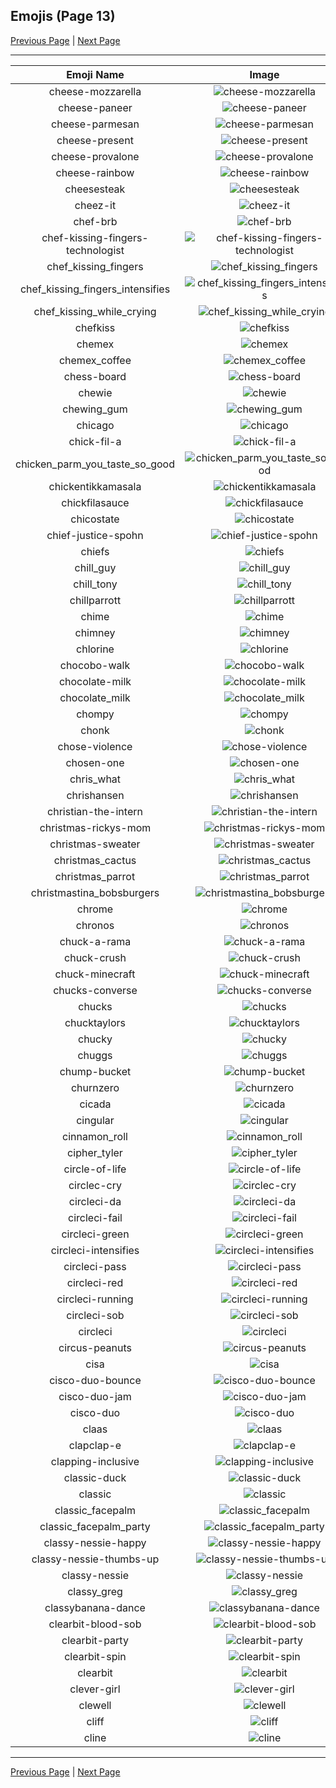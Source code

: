 
## Emojis (Page 13)

[Previous Page](/docs/rc/page-c-0012.md)
  | [Next Page](/docs/rc/page-c-0014.md)

<hr />

|Emoji Name|Image|
| :-: | :-: |
|cheese-mozzarella| ![cheese-mozzarella](/emojis/rc/cheese-mozzarella.png)|
|cheese-paneer| ![cheese-paneer](/emojis/rc/cheese-paneer.png)|
|cheese-parmesan| ![cheese-parmesan](/emojis/rc/cheese-parmesan.png)|
|cheese-present| ![cheese-present](/emojis/rc/cheese-present.png)|
|cheese-provalone| ![cheese-provalone](/emojis/rc/cheese-provalone.png)|
|cheese-rainbow| ![cheese-rainbow](/emojis/rc/cheese-rainbow.png)|
|cheesesteak| ![cheesesteak](/emojis/rc/cheesesteak.png)|
|cheez-it| ![cheez-it](/emojis/rc/cheez-it.png)|
|chef-brb| ![chef-brb](/emojis/rc/chef-brb.png)|
|chef-kissing-fingers-technologist| ![chef-kissing-fingers-technologist](/emojis/rc/chef-kissing-fingers-technologist.png)|
|chef_kissing_fingers| ![chef_kissing_fingers](/emojis/rc/chef_kissing_fingers.png)|
|chef_kissing_fingers_intensifies| ![chef_kissing_fingers_intensifies](/emojis/rc/chef_kissing_fingers_intensifies.gif)|
|chef_kissing_while_crying| ![chef_kissing_while_crying](/emojis/rc/chef_kissing_while_crying.png)|
|chefkiss| ![chefkiss](/emojis/rc/chefkiss.png)|
|chemex| ![chemex](/emojis/rc/chemex.png)|
|chemex_coffee| ![chemex_coffee](/emojis/rc/chemex_coffee.png)|
|chess-board| ![chess-board](/emojis/rc/chess-board.jpg)|
|chewie| ![chewie](/emojis/rc/chewie.png)|
|chewing_gum| ![chewing_gum](/emojis/rc/chewing_gum.png)|
|chicago| ![chicago](/emojis/rc/chicago.png)|
|chick-fil-a| ![chick-fil-a](/emojis/rc/chick-fil-a.png)|
|chicken_parm_you_taste_so_good| ![chicken_parm_you_taste_so_good](/emojis/rc/chicken_parm_you_taste_so_good.png)|
|chickentikkamasala| ![chickentikkamasala](/emojis/rc/chickentikkamasala.jpg)|
|chickfilasauce| ![chickfilasauce](/emojis/rc/chickfilasauce.png)|
|chicostate| ![chicostate](/emojis/rc/chicostate.png)|
|chief-justice-spohn| ![chief-justice-spohn](/emojis/rc/chief-justice-spohn.png)|
|chiefs| ![chiefs](/emojis/rc/chiefs.png)|
|chill_guy| ![chill_guy](/emojis/rc/chill_guy.png)|
|chill_tony| ![chill_tony](/emojis/rc/chill_tony.png)|
|chillparrott| ![chillparrott](/emojis/rc/chillparrott.gif)|
|chime| ![chime](/emojis/rc/chime.png)|
|chimney| ![chimney](/emojis/rc/chimney.png)|
|chlorine| ![chlorine](/emojis/rc/chlorine.png)|
|chocobo-walk| ![chocobo-walk](/emojis/rc/chocobo-walk.gif)|
|chocolate-milk| ![chocolate-milk](/emojis/rc/chocolate-milk.jpg)|
|chocolate_milk| ![chocolate_milk](/emojis/rc/chocolate_milk.png)|
|chompy| ![chompy](/emojis/rc/chompy.gif)|
|chonk| ![chonk](/emojis/rc/chonk.png)|
|chose-violence| ![chose-violence](/emojis/rc/chose-violence.png)|
|chosen-one| ![chosen-one](/emojis/rc/chosen-one.jpg)|
|chris_what| ![chris_what](/emojis/rc/chris_what.png)|
|chrishansen| ![chrishansen](/emojis/rc/chrishansen.jpg)|
|christian-the-intern| ![christian-the-intern](/emojis/rc/christian-the-intern.png)|
|christmas-rickys-mom| ![christmas-rickys-mom](/emojis/rc/christmas-rickys-mom.gif)|
|christmas-sweater| ![christmas-sweater](/emojis/rc/christmas-sweater.gif)|
|christmas_cactus| ![christmas_cactus](/emojis/rc/christmas_cactus.png)|
|christmas_parrot| ![christmas_parrot](/emojis/rc/christmas_parrot.gif)|
|christmastina_bobsburgers| ![christmastina_bobsburgers](/emojis/rc/christmastina_bobsburgers.gif)|
|chrome| ![chrome](/emojis/rc/chrome.png)|
|chronos| ![chronos](/emojis/rc/chronos.png)|
|chuck-a-rama| ![chuck-a-rama](/emojis/rc/chuck-a-rama.png)|
|chuck-crush| ![chuck-crush](/emojis/rc/chuck-crush.png)|
|chuck-minecraft| ![chuck-minecraft](/emojis/rc/chuck-minecraft.png)|
|chucks-converse| ![chucks-converse](/emojis/rc/chucks-converse.jpg)|
|chucks| ![chucks](/emojis/rc/chucks.png)|
|chucktaylors| ![chucktaylors](/emojis/rc/chucktaylors.png)|
|chucky| ![chucky](/emojis/rc/chucky.png)|
|chuggs| ![chuggs](/emojis/rc/chuggs.png)|
|chump-bucket| ![chump-bucket](/emojis/rc/chump-bucket.jpg)|
|churnzero| ![churnzero](/emojis/rc/churnzero.png)|
|cicada| ![cicada](/emojis/rc/cicada.gif)|
|cingular| ![cingular](/emojis/rc/cingular.jpg)|
|cinnamon_roll| ![cinnamon_roll](/emojis/rc/cinnamon_roll.jpg)|
|cipher_tyler| ![cipher_tyler](/emojis/rc/cipher_tyler.png)|
|circle-of-life| ![circle-of-life](/emojis/rc/circle-of-life.gif)|
|circlec-cry| ![circlec-cry](/emojis/rc/circlec-cry.png)|
|circleci-da| ![circleci-da](/emojis/rc/circleci-da.png)|
|circleci-fail| ![circleci-fail](/emojis/rc/circleci-fail.png)|
|circleci-green| ![circleci-green](/emojis/rc/circleci-green.png)|
|circleci-intensifies| ![circleci-intensifies](/emojis/rc/circleci-intensifies.gif)|
|circleci-pass| ![circleci-pass](/emojis/rc/circleci-pass.png)|
|circleci-red| ![circleci-red](/emojis/rc/circleci-red.png)|
|circleci-running| ![circleci-running](/emojis/rc/circleci-running.gif)|
|circleci-sob| ![circleci-sob](/emojis/rc/circleci-sob.png)|
|circleci| ![circleci](/emojis/rc/circleci.png)|
|circus-peanuts| ![circus-peanuts](/emojis/rc/circus-peanuts.png)|
|cisa| ![cisa](/emojis/rc/cisa.png)|
|cisco-duo-bounce| ![cisco-duo-bounce](/emojis/rc/cisco-duo-bounce.gif)|
|cisco-duo-jam| ![cisco-duo-jam](/emojis/rc/cisco-duo-jam.gif)|
|cisco-duo| ![cisco-duo](/emojis/rc/cisco-duo.gif)|
|claas| ![claas](/emojis/rc/claas.png)|
|clapclap-e| ![clapclap-e](/emojis/rc/clapclap-e.gif)|
|clapping-inclusive| ![clapping-inclusive](/emojis/rc/clapping-inclusive.gif)|
|classic-duck| ![classic-duck](/emojis/rc/classic-duck.gif)|
|classic| ![classic](/emojis/rc/classic.png)|
|classic_facepalm| ![classic_facepalm](/emojis/rc/classic_facepalm.png)|
|classic_facepalm_party| ![classic_facepalm_party](/emojis/rc/classic_facepalm_party.gif)|
|classy-nessie-happy| ![classy-nessie-happy](/emojis/rc/classy-nessie-happy.png)|
|classy-nessie-thumbs-up| ![classy-nessie-thumbs-up](/emojis/rc/classy-nessie-thumbs-up.png)|
|classy-nessie| ![classy-nessie](/emojis/rc/classy-nessie.png)|
|classy_greg| ![classy_greg](/emojis/rc/classy_greg.png)|
|classybanana-dance| ![classybanana-dance](/emojis/rc/classybanana-dance.gif)|
|clearbit-blood-sob| ![clearbit-blood-sob](/emojis/rc/clearbit-blood-sob.png)|
|clearbit-party| ![clearbit-party](/emojis/rc/clearbit-party.gif)|
|clearbit-spin| ![clearbit-spin](/emojis/rc/clearbit-spin.gif)|
|clearbit| ![clearbit](/emojis/rc/clearbit.png)|
|clever-girl| ![clever-girl](/emojis/rc/clever-girl.png)|
|clewell| ![clewell](/emojis/rc/clewell.png)|
|cliff| ![cliff](/emojis/rc/cliff.png)|
|cline| ![cline](/emojis/rc/cline.jpg)|

<hr/>

[Previous Page](/docs/rc/page-c-0012.md)
  | [Next Page](/docs/rc/page-c-0014.md)